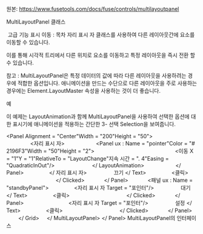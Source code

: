 원본: https://www.fusetools.com/docs/fuse/controls/multilayoutpanel

MultiLayoutPanel 클래스

 고급 기능 표시
이동 :
목차
자리 표시 자 클래스를 사용하여 다른 레이아웃간에 요소를 이동할 수 있습니다.

이를 통해 시각적 트리에서 다른 위치로 요소를 이동하고 특정 레이아웃을 즉시 전환 할 수 있습니다.

참고 : MultiLayoutPanel은 특정 데이터의 값에 따라 다른 레이아웃을 사용하려는 경우에 적합한 옵션입니다. 애니메이션을 만드는 수단으로 다른 레이아웃을 주로 사용하는 경우에는 Element.LayoutMaster 속성을 사용하는 것이 더 좋습니다.

예

이 예제는 LayoutAnimation과 함께 MultiLayoutPanel을 사용하여 선택한 옵션에 대한 표시기에 애니메이션을 적용하는 간단한 3- 선택 Selection을 보여줍니다.

<Panel Alignment = "Center"Width = "200"Height = "50">
    <MultiLayoutPanel ux : Name = "multiLayout">
        <Grid ColumnCount = "3">
            <Panel ux : Name = "offPanel">
                <자리 표시 자>
                    <Panel ux : Name = "pointer"Color = "# 2196F3"Width = "50"Height = "2">
                        <LayoutAnimation>
                            <이동 X = "1"Y = "1"RelativeTo = "LayoutChange"지속 시간 = ". 4"Easing = "QuadraticInOut"/>
                        </ LayoutAnimation>
                    </ Panel>
                </ 자리 표시 자>
                <Text TextAlignment = "Center"> 끄기 </ Text>
                <클릭>
                <set multiLayout.LayoutElement = "offPanel"/>
                </ Clicked>
            </ Panel>
            <패널 ux : Name = "standbyPanel">
                <자리 표시 자 Target = "포인터"/>
                <Text TextAlignment = "Center"> 대기 </ Text>
                <클릭>
                    <set multiLayout.LayoutElement = "standbyPanel"/>
                </ Clicked>
            </ Panel>
            <Panel ux : Name = "onPanel">
                <자리 표시 자 Target = "포인터"/>
                <Text TextAlignment = "Center"> 설정 </ Text>
                <클릭>
                    <set multiLayout.LayoutElement = "onPanel"/>
                </ Clicked>
            </ Panel>
        </ Grid>
    </ MultiLayoutPanel>
</ Panel>
MultiLayoutPanel의 인터페이스
